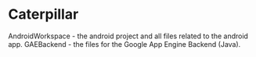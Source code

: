 Caterpillar
===========

AndroidWorkspace - the android project and all files related to the android app.
GAEBackend - the files for the Google App Engine Backend (Java).

